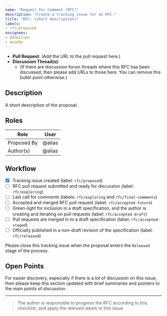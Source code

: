 ```yaml
---
name: "Request for Comment (RFC)"
description: "Create a tracking issue for an RFC."
title: "RFC: (short description)"
labels:
- rfc/proposed
assignees:
- ddneilson
- mwiebe
---
```


* **Pull Request**: (Add the URL to the pull request here.)
* **Discussion Thread(s)**: 
    * (If there are discussion forum threads where this RFC has been discussed, then
       please add URLs to those here. You can remove this bullet point otherwise.)

## Description

A short description of the proposal.

## Roles

| Role | User
| ---- | ----
| Proposed By | @alias
| Author(s)   | @alias

## Workflow

- [x] Tracking issue created (label: `rfc/proposed`)
- [ ] RFC pull request submitted and ready for discussion (label: `rfc/exploring`)
- [ ] Last call for comments (labels: `rfc/exploring` and `rfc/final-comments`)
- [ ] Accepted and merged RFC pull request (label: `rfc/accepted-future`)
- [ ] Green-light for inclusion in a draft specification, and the author is creating and iterating on pull requests (label: `rfc/accepted-draft`)
- [ ] Pull requests are merged in to a draft specification (label: `rfc/accepted-staged`)
- [ ] Officially published in a non-draft revision of the specification (label: `rfc/released`)

Please close this tracking issue when the proposal enters the `Released` stage of the process.

## Open Points

For easier discovery, especially if there is a lot of discussion on this issue, then please keep this section updated
with brief summaries and pointers to the main points of discussion.

---

> The author is responsible to progress the RFC according to this checklist, and
apply the relevant labels to this issue.